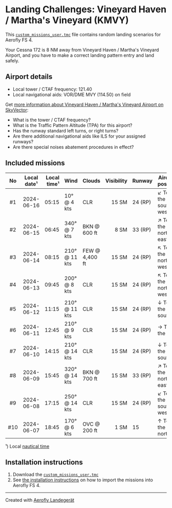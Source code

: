 # Landing Challenges: Vineyard Haven / Martha's Vineyard (KMVY)

This [`custom_missions_user.tmc`](./custom_missions_user.tmc) file contains random landing scenarios for Aerofly FS 4.

Your Cessna 172 is 8 NM away from Vineyard Haven / Martha's Vineyard Airport, and you have to make a correct landing pattern entry and land safely.

## Airport details

- Local tower / CTAF frequency: 121.40
- Local navigational aids: VOR/DME MVY (114.50) on field

Get [more information about Vineyard Haven / Martha's Vineyard Airport on SkyVector](https://skyvector.com/airport/KMVY):

- What is the tower / CTAF frequency?
- What is the Traffic Pattern Altitude (TPA) for this airport?
- Has the runway standard left turns, or right turns?
- Are there additional navigational aids like ILS for your assigned runways?
- Are there special noises abatement procedures in effect?

## Included missions

| No  | Local date¹ | Local time¹ | Wind          | Clouds         | Visibility | Runway  | Aircraft position    |
| :-: | ----------- | ----------: | ------------- | -------------- | ---------: | ------- | -------------------- |
| #1  | 2024-06-16  |       05:15 | 10° @ 4 kts   | CLR            |      15 SM | 24 (RP) | ↙ To the south-west |
| #2  | 2024-06-15  |       06:45 | 340° @ 7 kts  | BKN @ 600 ft   |       8 SM | 33 (RP) | ↗ To the north-east |
| #3  | 2024-06-14  |       08:15 | 210° @ 11 kts | FEW @ 4,400 ft |      15 SM | 24 (RP) | ↖ To the north-west |
| #4  | 2024-06-13  |       09:45 | 200° @ 8 kts  | CLR            |      15 SM | 24 (RP) | ↖ To the north-west |
| #5  | 2024-06-12  |       11:15 | 210° @ 11 kts | CLR            |      15 SM | 24 (RP) | ↓ To the south       |
| #6  | 2024-06-11  |       12:45 | 210° @ 9 kts  | CLR            |      15 SM | 24 (RP) | → To the east        |
| #7  | 2024-06-10  |       14:15 | 210° @ 14 kts | CLR            |      15 SM | 24 (RP) | ↓ To the south       |
| #8  | 2024-06-09  |       15:45 | 320° @ 14 kts | BKN @ 700 ft   |      15 SM | 33 (RP) | ↗ To the north-east |
| #9  | 2024-06-08  |       17:15 | 250° @ 14 kts | CLR            |      15 SM | 24 (RP) | ↙ To the south-west |
| #10 | 2024-06-07  |       18:45 | 170° @ 6 kts  | OVC @ 200 ft   |       1 SM | 15      | ↑ To the north       |

¹) Local [nautical time](https://en.wikipedia.org/wiki/Nautical_time)

## Installation instructions

1. Download the [`custom_missions_user.tmc`](./custom_missions_user.tmc)
2. See [the installation instructions](https://fboes.github.io/aerofly-missions/docs/generic-installation.html) on how to import the missions into Aerofly FS 4.

---

Created with [Aerofly Landegerät](https://github.com/fboes/aerofly-patterns)

